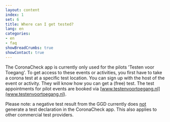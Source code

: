 ```yaml
---
layout: content
index: 1
set: 6
title: Where can I get tested?
lang: en
categories:
- en
- faq
showBreadCrumbs: true
showContact: true
--- 
```

The CoronaCheck app is currently only used for the pilots 'Testen voor Toegang'. To get access to these events or activities, you first have to take a corona test at a specific test location. You can sign up with the host of the event or activity. They will know how you can get a (free) test. The test appointments for pilot events are booked via [www.testenvoortoegang.nl](www.testenvoortoegang.nl).

Please note: a negative test result from the GGD currently does <u>not</u> generate a test declaration in the CoronaCheck app. This also applies to other commercial test providers. 
